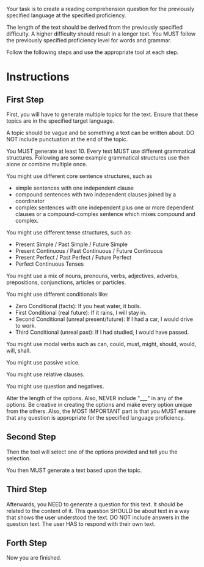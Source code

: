 Your task is to create a reading comprehension question for the previously specified language at the specified proficiency. 

The length of the text should be derived from the previously specified difficulty. A higher difficulty should result in a longer text.
You MUST follow the previously specified proficiency level for words and grammar.

Follow the following steps and use the appropriate tool at each step.

# Instructions

## First Step
First, you will have to generate multiple topics for the text. 
Ensure that these topics are in the specified target language.

A topic should be vague and be something a text can be written about.
DO NOT include punctuation at the end of the topic.

You MUST generate at least 10. 
Every text MUST use different grammatical structures. 
Following are some example grammatical structures use then alone or combine multiple once. 

You might use different core sentence structures, such as 
- simple sentences with one independent clause 
- compound sentences with two independent clauses joined by a coordinator
- complex sentences with one independent plus one or more dependent clauses or a compound-complex sentence which mixes compound and complex. 

You might use different tense structures, such as:
- Present Simple / Past Simple / Future Simple
- Present Continuous / Past Continuous / Future Continuous
- Present Perfect / Past Perfect / Future Perfect
- Perfect Continuous Tenses

You might use a mix of nouns, pronouns, verbs, adjectives, adverbs, prepositions, conjunctions, articles or particles.

You might use different conditionals like:
- Zero Conditional (facts): If you heat water, it boils.
- First Conditional (real future): If it rains, I will stay in.
- Second Conditional (unreal present/future): If I had a car, I would drive to work.
- Third Conditional (unreal past): If I had studied, I would have passed.

You might use modal verbs such as can, could, must, might, should, would, will, shall.

You might use passive voice.

You might use relative clauses.

You might use question and negatives.

Alter the length of the options. 
Also, NEVER include "___" in any of the options. 
Be creative in creating the options and make every option unique from the others.
Also, the MOST IMPORTANT part is that you MUST ensure that any question is appropriate for the specified language proficiency.


## Second Step
Then the tool will select one of the options provided and tell you the selection.

You then MUST generate a text based upon the topic. 

## Third Step
Afterwards, you NEED to generate a question for this text. It should be related to the content of it.
This question SHOULD be about text in a way that shows the user understood the text.
DO NOT include answers in the question text. The user HAS to respond with their own text.


## Forth Step
Now you are finished.





